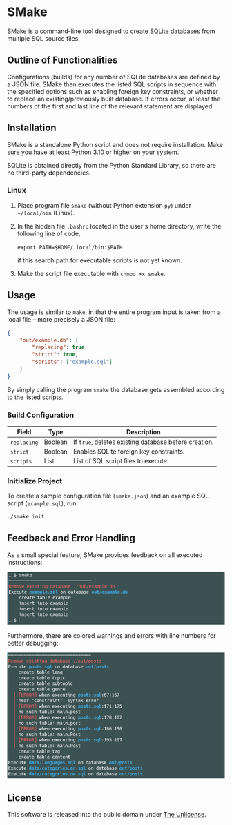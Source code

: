 # SMake

SMake is a command-line tool designed to create SQLite databases from multiple SQL source files.

## Outline of Functionalities

Configurations (builds) for any number of SQLite databases are defined by a JSON file. SMake then executes the listed SQL scripts in sequence with the specified options such as enabling foreign key constraints, or whether to replace an existing/previously built database. If errors occur, at least the numbers of the first and last line of the relevant statement are displayed.

## Installation

SMake is a standalone Python script and does not require installation. Make sure you have at least Python 3.10 or higher on your system.

SQLite is obtained directly from the Python Standard Library, so there are no third-party dependencies.

### Linux

1. Place program file `smake` (without Python extension `py`) under `~/local/bin` (Linux).

2. In the hidden file `.bashrc` located in the user's home directory, write the following line of code,

   `export PATH=$HOME/.local/bin:$PATH`

   if this search path for executable scripts is not yet known.
3. Make the script file executable with `chmod +x smake`.

## Usage

The usage is similar to `make`, in that the entire program input is taken from a local file – more precisely a JSON file:

```json
{
    "out/example.db": {
        "replacing": true,
        "strict": true,
        "scripts": ["example.sql"]
    }
}
```

By simply calling the program `smake` the database gets assembled according to the listed scripts.

### Build Configuration

| Field      | Type     | Description |
|------------|---------|-------------|
| `replacing` | Boolean | If `true`, deletes existing database before creation. |
| `strict`   | Boolean | Enables SQLite foreign key constraints. |
| `scripts`  | List    | List of SQL script files to execute. |

### Initialize Project

To create a sample configuration file (`smake.json`) and an example SQL script (`example.sql`), run:

```sh
./smake init
```

## Feedback and Error Handling

As a small special feature, SMake provides feedback on all executed instructions:

<div align="center">
    <img src="docs/feedback.png" alt="Example feedback output from SMake." width="600">
</div>

Furthermore, there are colored warnings and errors with line numbers for better debugging:

<div align="center">
    <img src="docs/errors.png" alt="Example feedback output from SMake." width="600">
</div>

## License

This software is released into the public domain under [The Unlicense](http://unlicense.org/).
